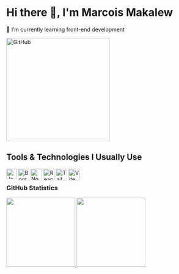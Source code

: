 # Hi there 👋, I'm Marcois Makalew

🌱 I’m currently learning front-end development

<p align="">
  <a href="https://markod1r.github.io/" target="_blank">
    <img height="270em" src="https://i.giphy.com/SggILpMXO7Xt6.webp" alt="GitHub"/>
  </a>
</p>

## Tools & Technologies I Usually Use

<a href="#"><img align="left" alt="JavaScript" title="JavaScript" width="27px" src="https://upload.wikimedia.org/wikipedia/commons/9/99/Unofficial_JavaScript_logo_2.svg" /></a>
<a href="https://getbootstrap.com/"><img align="left" alt="Bootstrap" title="Bootstrap" width="30px" src="https://getbootstrap.com/docs/5.0/assets/brand/bootstrap-logo.svg" /></a>

<a href="https://nodejs.org/"><img align="left" alt="NodeJS" title="NodeJS" width="30px" src="https://www.svgrepo.com/show/303658/nodejs-1-logo.svg" /></a>
<a href="https://reactjs.org/"><img align="left" alt="React" title="React" width="30px" src="https://cdn.worldvectorlogo.com/logos/react-2.svg" /></a>
<a href="https://tailwindcss.com/"><img align="left" alt="Tailwindcss" title="Tailwindcss" width="30px" src="https://www.svgrepo.com/show/374118/tailwind.svg" /></a>
<a href="https://vite.dev/"><img align="left" alt="Vite" title="Vite" width="30px" src="https://www.svgrepo.com/show/374167/vite.svg" /></a>
<br/>

### GitHub Statistics

<p align="left">
<a href="https://github.com/Markod1r">
  <img height="180em" src="https://github-readme-stats-eight-theta.vercel.app/api?username=Markod1r&show_icons=true&theme=algolia&include_all_commits=true&count_private=true"/>
  <img height="180em" src="https://github-readme-stats-eight-theta.vercel.app/api/top-langs/?username=Markod1r&layout=compact&langs_count=8&theme=algolia"/>
</a>
</p>
